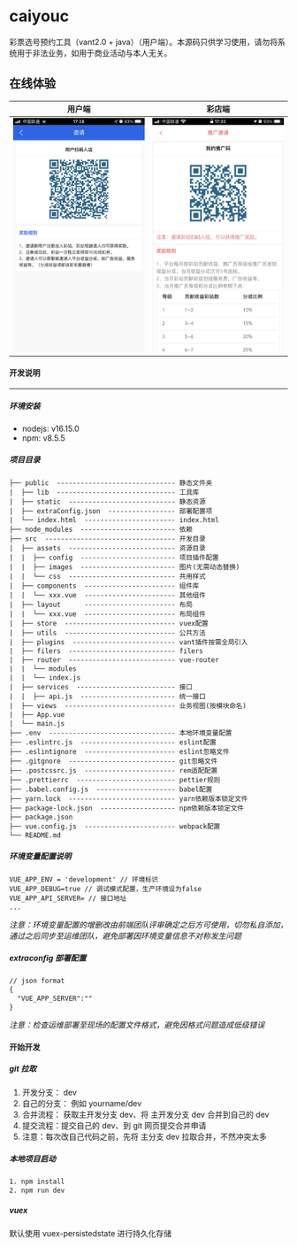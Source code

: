 # caiyouc

彩票选号预约工具（vant2.0 + java）（用户端）。本源码只供学习使用，请勿将系统用于非法业务，如用于商业活动与本人无关。

## 在线体验
| 用户端 | 彩店端 |
| :------: | :------: |
| ![用户端](/screenshot/c.jpeg) | ![彩店端](/screenshot/b.jpeg) |

#### 开发说明
--- 
##### 环境安装
- nodejs:  v16.15.0
- npm: v8.5.5

##### 项目目录

```
├── public  ------------------------------ 静态文件夹
|  ├── lib  ------------------------------ 工具库
|  ├── static  --------------------------- 静态资源
|  ├── extraConfig.json  ----------------- 部署配置项
|  └── index.html  ----------------------- index.html
├── node_modules  ------------------------ 依赖
├── src  --------------------------------- 开发目录
|  ├── assets  --------------------------- 资源目录
|  |  ├── config  ------------------------ 项目插件配置
|  |  ├── images  ------------------------ 图片(无需动态替换)
|  |  └── css  --------------------------- 共用样式
|  ├── components  ----------------------- 组件库
|  |  └── xxx.vue  ----------------------- 其他组件
|  ├── layout      ----------------------- 布局
|  |  └── xxx.vue  ----------------------- 布局组件
|  ├── store  ---------------------------- vuex配置
|  ├── utils  ---------------------------- 公共方法
|  ├── plugins  -------------------------- vant插件按需全局引入
|  ├── filers  --------------------------- filers
|  ├── router  --------------------------- vue-router
|  |  └── modules
|  |  └── index.js
|  ├── services  ------------------------- 接口
|  |  ├── api.js  ------------------------ 统一接口
|  ├── views  ---------------------------- 业务视图(按模块命名)
|  ├── App.vue
|  └── main.js
├── .env  -------------------------------- 本地环境变量配置
├── .eslintrc.js  ------------------------ eslint配置
├── .eslintignore  ----------------------- eslint忽略文件
├── .gitgnore  --------------------------- git忽略文件
├── .postcssrc.js  ----------------------- rem适配配置
├── .prettierrc  ------------------------- pettier规则
├── .babel.config.js  -------------------- babel配置
├── yarn.lock  --------------------------- yarn依赖版本锁定文件
├── package-lock.json  ------------------- npm依赖版本锁定文件
├── package.json
├── vue.config.js  ----------------------- webpack配置
└── README.md
```

##### 环境变量配置说明


```
VUE_APP_ENV = 'development' // 环境标识
VUE_APP_DEBUG=true // 调试模式配置，生产环境设为false
VUE_APP_API_SERVER= // 接口地址
...
```

_注意：环境变量配置的增删改由前端团队评审确定之后方可使用，切勿私自添加，通过之后同步至运维团队，避免部署因环境变量信息不对称发生问题_

##### extraconfig 部署配置

```
// json format
{
  "VUE_APP_SERVER":""
}
```

_注意：检查运维部署至现场的配置文件格式，避免因格式问题造成低级错误_

#### 开始开发

##### git 拉取


1. 开发分支： dev
2. 自己的分支： 例如 yourname/dev
3. 合并流程： 获取主开发分支 dev、将 主开发分支 dev 合并到自己的 dev
4. 提交流程：提交自己的 dev、到 git 网页提交合并申请
5. 注意：每次改自己代码之前，先将 主分支 dev 拉取合并，不然冲突太多

##### 本地项目启动

```
1. npm install
2. npm run dev
```

##### vuex

默认使用 vuex-persistedstate 进行持久化存储
